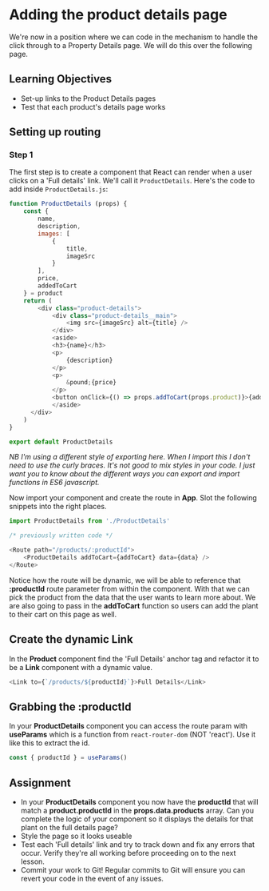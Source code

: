 # Adding the product details page

We're now in a position where we can code in the mechanism to handle the click through to a Property Details page. We will do this over the following page.

## Learning Objectives

- Set-up links to the Product Details pages
- Test that each product's details page works

## Setting up routing

### Step 1

The first step is to create a component that React can render when a user clicks on a 'Full details' link. We'll call it `ProductDetails`. Here's the code to add inside `ProductDetails.js`:
```javascript
function ProductDetails (props) {
    const {
        name,
        description,
        images: [
            {
                title,
                imageSrc
            }
        ],
        price,
        addedToCart
    } = product
    return (
        <div class="product-details">
            <div class="product-details__main">
                <img src={imageSrc} alt={title} />
            </div>
            <aside>
            <h3>{name}</h3>
            <p>
                {description}
            </p>
            <p>
                &pound;{price}
            </p>
            <button onClick={() => props.addToCart(props.product)}>{addedToCart ? 'Remove from' : 'Add to'} cart</button>
            </aside>
      </div>
    )
}

export default ProductDetails
```
_NB_ _I'm using a different style of exporting here. When I import this I don't need to use the curly braces. It's not good to mix styles in your code. I just want you to know about the different ways you can export and import functions in ES6 javascript._

Now import your component and create the route in __App__. Slot the following snippets into the right places.
```js
import ProductDetails from './ProductDetails'

/* previously written code */

<Route path="/products/:productId">
    <ProductDetails addToCart={addToCart} data={data} />
</Route>
```
Notice how the route will be dynamic, we will be able to reference that __:productId__ route parameter from within the component. With that we can pick the product from the data that the user wants to learn more about. We are also going to pass in the __addToCart__ function so users can add the plant to their cart on this page as well.

## Create the dynamic Link

In the __Product__ component find the 'Full Details' anchor tag and refactor it to be a __Link__ component with a dynamic value.

```javascript
<Link to={`/products/${productId}`}>Full Details</Link>
```

## Grabbing the __:productId__

In your __ProductDetails__ component you can access the route param with __useParams__ which is a function from `react-router-dom` (NOT 'react'). Use it like this to extract the id.

```javascript
const { productId } = useParams()
```

## Assignment

- In your __ProductDetails__ component you now have the __productId__ that will match a __product.productId__ in the __props.data.products__ array. Can you complete the logic of your component so it displays the details for that plant on the full details page? 
- Style the page so it looks useable
- Test each 'Full details' link and try to track down and fix any errors that occur. Verify they're all working before proceeding on to the next lesson.
- Commit your work to Git! Regular commits to Git will ensure you can revert your code in the event of any issues.